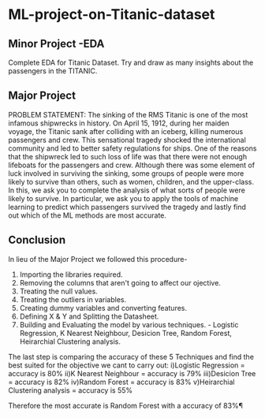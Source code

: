 # ML-project-on-Titanic-dataset

## Minor Project -EDA
Complete EDA for Titanic Dataset. Try and draw as many insights about the passengers in the TITANIC.

## Major Project 
PROBLEM STATEMENT:
The sinking of the RMS Titanic is one of the most infamous shipwrecks in history. On April 15, 1912, during her maiden voyage, the Titanic sank after colliding with an iceberg, killing numerous passengers and crew. This sensational tragedy shocked the international community and led to better safety regulations for ships. One of the reasons that the shipwreck led to such loss of life was that there were not enough lifeboats for the passengers and crew. Although there was some element of luck involved in surviving the sinking, some groups of people were more likely to survive than others, such as women, children, and the upper-class. In this, we ask you to complete the analysis of what sorts of people were likely to survive. In particular, we ask you to apply the tools of machine learning to predict which passengers survived the tragedy and lastly find out which of the ML methods are most accurate.

## Conclusion
In lieu of the Major Project we followed this procedure-
1) Importing the libraries required.
2) Removing the columns that aren't going to affect our ojective.
3) Treating the null values.
4) Treating the outliers in variables.
5) Creating dummy variables and converting features.
6) Defining X & Y and Splitting the Datasheet.
7) Building and Evaluating the model by various techniques. - Logistic Regression, K Nearest Neighbour, Desicion Tree, Random Forest, Heirarchial Clustering analysis.

The last step is comparing the accuracy of these 5 Techniques and find the best suited for the objective we cant to carry out:
i)Logistic Regression = accuracy is 80%
ii)K Nearest Neighbour = accuracy is 79%
iii)Desicion Tree = accuracy is 82%
iv)Random Forest = accuracy is 83%
v)Heirarchial Clustering analysis = accuracy is 55%

Therefore the most accurate is Random Forest with a accuracy of 83%¶
